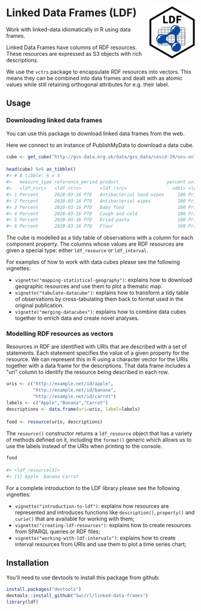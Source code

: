 # Linked Data Frames (LDF) <img src="man/figures/logo.png" align="right" height="139" />

Work with linked-data idiomatically in R using data frames.

Linked Data Frames have columns of RDF resources. These resources are expressed as S3 objects with rich descriptions.

We use the `vctrs` package to encapsulate RDF resources into vectors. This means they can be combined into data frames and dealt with as atomic values while still retaining orthogonal attributes for e.g. their label.

## Usage

### Downloading linked data frames

You can use this package to download linked data frames from the web.

Here we connect to an instance of PublishMyData to download a data cube.

```r
cube <- get_cube("http://gss-data.org.uk/data/gss_data/covid-19/ons-online-price-changes-for-high-demand-products#dataset")

head(cube) %>% as_tibble()
#> # A tibble: 6 x 5
#>   measure_type reference_period product                  percent unit_of_measure    
#>   <ldf_rsrc>   <ldf_ntrv>       <ldf_rsrc>                 <dbl> <ldf_rsrc>         
#> 1 Percent      2020-03-16 P7D   Antibacterial hand wipes     100 Price Change Indice
#> 2 Percent      2020-03-16 P7D   Antibacterial wipes          100 Price Change Indice
#> 3 Percent      2020-03-16 P7D   Baby food                    100 Price Change Indice
#> 4 Percent      2020-03-16 P7D   Cough and cold               100 Price Change Indice
#> 5 Percent      2020-03-16 P7D   Dried pasta                  100 Price Change Indice
#> 6 Percent      2020-03-16 P7D   Flour                        100 Price Change Indice
```

The cube is modelled as a tidy table of observations with a column for each component property. The columns whose values are RDF resources are given a special type: either `ldf_resource` or `ldf_interval`.

For examples of how to work with data cubes please see the following vignettes:

- `vignette("mapping-statistical-geography")`: explains how to download geographic resources and use them to plot a thematic map.
- `vignette("tabulate-datacube")`: explains how to transform a tidy table of observations by cross-tabulating them back to format used in the original publication.
- `vignette("merging-datacubes")`: explains how to combine data cubes together to enrich data and create novel analyses.

### Modelling RDF resources as vectors

Resources in RDF are identified with URIs that are described with a set of statements. Each statement specifies the value of a given property for the resource. We can represent this in R using a character vector for the URIs together with a data frame for the descriptions. That data frame includes a "uri" column to identify the resource being described in each row.

```r
uris <- c("http://example.net/id/apple",
          "http://example.net/id/banana",
          "http://example.net/id/carrot")
labels <- c("Apple","Banana","Carrot")
descriptions <- data.frame(uri=uris, label=labels)

food <- resource(uris, descriptions)
```

The `resource()` constructor returns a `ldf_resource` object that has a variety of methods defined on it, including the `format()` generic which allows us to use the labels instead of the URIs when printing to the console.

```r
food

#> <ldf_resource[3]>
#> [1] Apple  Banana Carrot
```

For a complete introduction to the LDF library please see the following vignettes:

- `vignette("introduction-to-ldf")`: explains how resources are represented and introduces functions like `description()`, `property()` and `curie()` that are available for working with them;
- `vignette("creating-ldf-resources")`: explains how to create resources from SPARQL queries or RDF files;
- `vignette("working-with-ldf-intervals")`: explains how to create interval resources from URIs and use them to plot a time series chart;

## Installation

You'll need to use devtools to install this package from github:

```r
install.packages("devtools")
devtools::install_github("Swirrl/linked-data-frames")
library(ldf)
```
